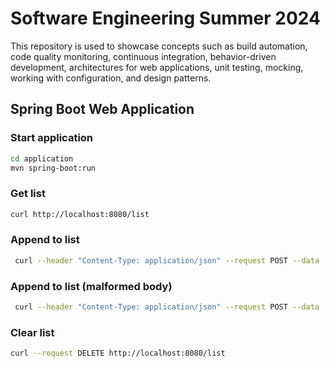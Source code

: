 # Software Engineering Summer 2024

This repository is used to showcase concepts such as build automation, code quality monitoring, continuous integration,
behavior-driven development, architectures for web applications, unit testing, mocking, working with configuration,
and design patterns.

## Spring Boot Web Application

### Start application

```bash
cd application
mvn spring-boot:run
```

### Get list

```bash
curl http://localhost:8080/list
```

### Append to list

```bash
 curl --header "Content-Type: application/json" --request POST --data '[{"value": 0.5, "metadata": ""}, {"value": 0.6, "metadata": ""}]' http://localhost:8080/list  
```

### Append to list (malformed body)

```bash
 curl --header "Content-Type: application/json" --request POST --data '[{"value": 0.5; "metadata": ""}]' http://localhost:8080/list  
```

### Clear list

```bash
curl --request DELETE http://localhost:8080/list
```

